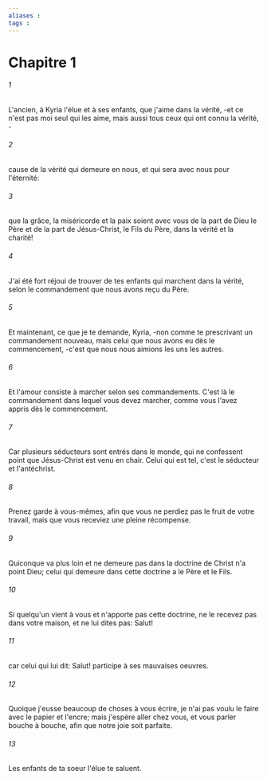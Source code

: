 ```yaml
---
aliases : 
tags : 
---
```


# Chapitre 1

###### 1
L'ancien, à Kyria l'élue et à ses enfants, que j'aime dans la vérité, -et ce n'est pas moi seul qui les aime, mais aussi tous ceux qui ont connu la vérité, -
###### 2
cause de la vérité qui demeure en nous, et qui sera avec nous pour l'éternité:
###### 3
que la grâce, la miséricorde et la paix soient avec vous de la part de Dieu le Père et de la part de Jésus-Christ, le Fils du Père, dans la vérité et la charité!
###### 4
J'ai été fort réjoui de trouver de tes enfants qui marchent dans la vérité, selon le commandement que nous avons reçu du Père.
###### 5
Et maintenant, ce que je te demande, Kyria, -non comme te prescrivant un commandement nouveau, mais celui que nous avons eu dès le commencement, -c'est que nous nous aimions les uns les autres.
###### 6
Et l'amour consiste à marcher selon ses commandements. C'est là le commandement dans lequel vous devez marcher, comme vous l'avez appris dès le commencement.
###### 7
Car plusieurs séducteurs sont entrés dans le monde, qui ne confessent point que Jésus-Christ est venu en chair. Celui qui est tel, c'est le séducteur et l'antéchrist.
###### 8
Prenez garde à vous-mêmes, afin que vous ne perdiez pas le fruit de votre travail, mais que vous receviez une pleine récompense.
###### 9
Quiconque va plus loin et ne demeure pas dans la doctrine de Christ n'a point Dieu; celui qui demeure dans cette doctrine a le Père et le Fils.
###### 10
Si quelqu'un vient à vous et n'apporte pas cette doctrine, ne le recevez pas dans votre maison, et ne lui dites pas: Salut!
###### 11
car celui qui lui dit: Salut! participe à ses mauvaises oeuvres.
###### 12
Quoique j'eusse beaucoup de choses à vous écrire, je n'ai pas voulu le faire avec le papier et l'encre; mais j'espère aller chez vous, et vous parler bouche à bouche, afin que notre joie soit parfaite.
###### 13
Les enfants de ta soeur l'élue te saluent.
